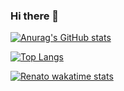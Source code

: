 ### Hi there 👋

[![Anurag's GitHub stats](https://github-readme-stats.vercel.app/api?username=renatoft89)](https://github.com/renatoft89/github-readme-stats)

[![Top Langs](https://github-readme-stats.vercel.app/api/top-langs/?username=renatoft89&layout=compact)](https://github.com/renatoft89/github-readme-stats)

[![Renato wakatime stats](https://github-readme-stats.vercel.app/api/wakatime?username=renatoft89)](https://github.com/anuraghazra/github-readme-stats)


<!--
**renatoft89/renatoft89** is a ✨ _special_ ✨ repository because its `README.md` (this file) appears on your GitHub profile.

Here are some ideas to get you started:

- 🔭 I’m currently working on ...
- 🌱 I’m currently learning ...
- 👯 I’m looking to collaborate on ...
- 🤔 I’m looking for help with ...
- 💬 Ask me about ...
- 📫 How to reach me: ...
- 😄 Pronouns: ...
- ⚡ Fun fact: ...
-->
